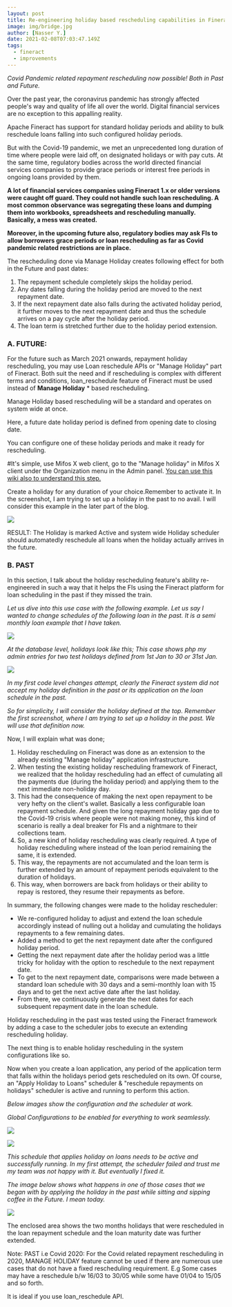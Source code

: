 ```yaml
---
layout: post
title: Re-engineering holiday based rescheduling capabilities in Fineract 1.x, ability to post holidays in the past too
image: img/bridge.jpg
author: [Nasser Y.]
date: 2021-02-08T07:03:47.149Z
tags:
  - fineract
  - improvements
---
```


_Covid Pandemic related repayment rescheduling now possible! Both in Past and Future._

Over the past year, the coronavirus pandemic has strongly affected people&#39;s way and quality of life all over the world. Digital financial services are no exception to this appalling reality.

Apache Fineract has support for standard holiday periods and ability to bulk reschedule loans falling into such configured holiday periods.

But with the Covid-19 pandemic, we met an unprecedented long duration of time where people were laid off, on designated holidays or with pay cuts. At the same time, regulatory bodies across the world directed financial services companies to provide grace periods or interest free periods in ongoing loans provided by them.

**A lot of financial services companies using Fineract 1.x or older versions were caught off guard. They could not handle such loan rescheduling. A most common observance was segregating these loans and dumping them into workbooks, spreadsheets and rescheduling manually. Basically, a mess was created.**

**Moreover, in the upcoming future also, regulatory bodies may ask FIs to allow borrowers grace periods or loan rescheduling as far as Covid pandemic related restrictions are in place.**

The rescheduling done via Manage Holiday creates following effect for both in the Future and past dates:

1. The repayment schedule completely skips the holiday period.
2. Any dates falling during the holiday period are moved to the next repayment date.
3. If the next repayment date also falls during the activated holiday period, it further moves to the next repayment date and thus the schedule arrives on a pay cycle after the holiday period.
4. The loan term is stretched further due to the holiday period extension.

### A. FUTURE:

For the future such as March 2021 onwards, repayment holiday rescheduling, you may use Loan reschedule APIs or &quot;Manage Holiday&quot; part of Fineract. Both suit the need and if rescheduling is complex with different terms and conditions, loan\_reschedule feature of Fineract must be used instead of **Manage Holiday** \* based rescheduling.

Manage Holiday based rescheduling will be a standard and operates on system wide at once.

Here, a future date holiday period is defined from opening date to closing date.

You can configure one of these holiday periods and make it ready for rescheduling.

#It&#39;s simple, use Mifos X web client, go to the &quot;Manage holiday&quot; in Mifos X client under the Organization menu in the Admin panel. [You can use this wiki also to understand this step.](https://mifosforge.jira.com/wiki/spaces/docs/pages/67141730/Manage+Holidays)

Create a holiday for any duration of your choice.Remember to activate it. In the screenshot, I am trying to set up a holiday in the past to no avail. I will consider this example in the later part of the blog.

![](img/holiday-rescheduling/img1.png)

RESULT: The Holiday is marked Active and system wide Holiday scheduler should automatedly reschedule all loans when the holiday actually arrives in the future.

### B. PAST

 In this section, I talk about the holiday rescheduling feature&#39;s ability re-engineered in such a way that it helps the FIs using the Fineract platform for loan scheduling in the past if they missed the train.

_Let us dive into this use case with the following example. Let us say I wanted to change schedules of the following loan in the past. It is a semi monthly loan example that I have taken._

![](img/holiday-rescheduling/img2.png)

_At the database level, holidays look like this; This case shows php my admin entries for two test holidays defined from 1st Jan to 30 or 31st Jan._

![](img/holiday-rescheduling/img3.png)

_In my first code level changes attempt, clearly the Fineract system did not accept my holiday definition in the past or its application on the loan schedule in the past._

_So for simplicity, I will consider the holiday defined at the top. Remember the first screenshot, where I am trying to set up a holiday in the past. We will use that definition now._

Now, I will explain what was done;

1. Holiday rescheduling on Fineract was done as an extension to the already existing &quot;Manage holiday&quot; application infrastructure.
2. When testing the existing holiday rescheduling framework of Fineract, we realized that the holiday rescheduling had an effect of cumulating all the payments due (during the holiday period) and applying them to the next immediate non-holiday day.
3. This had the consequence of making the next open repayment to be very hefty on the client&#39;s wallet. Basically a less configurable loan repayment schedule.
 And given the long repayment holiday gap due to the Covid-19 crisis where people were not making money, this kind of scenario is really a deal breaker for FIs and a nightmare to their collections team.
4. So, a new kind of holiday rescheduling was clearly required. A type of holiday rescheduling where instead of the loan period remaining the same, it is extended.
5. This way, the repayments are not accumulated and the loan term is further extended by an amount of repayment periods equivalent to the duration of holidays.
6. This way, when borrowers are back from holidays or their ability to repay is restored, they resume their repayments as before.

In summary, the following changes were made to the holiday rescheduler:

- We re-configured holiday to adjust and extend the loan schedule accordingly instead of nulling out a holiday and cumulating the holidays repayments to a few remaining dates.
- Added a method to get the next repayment date after the configured holiday period.
- Getting the next repayment date after the holiday period was a little tricky for holiday with the option to reschedule to the next repayment date.
- To get to the next repayment date, comparisons were made between a standard loan schedule with 30 days and a semi-monthly loan with 15 days and to get the next active date after the last holiday.
- From there, we continuously generate the next dates for each subsequent repayment date in the loan schedule.

Holiday rescheduling in the past was tested using the Fineract framework by adding a case to the scheduler jobs to execute an extending rescheduling holiday.

The next thing is to enable holiday rescheduling in the system configurations like so.

Now when you create a loan application, any period of the application term that falls within the holidays period gets rescheduled on its own. Of course, an &quot;Apply Holiday to Loans&quot; scheduler &amp; &quot;reschedule repayments on holidays&quot; scheduler is active and running to perform this action.

_Below images show the configuration and the scheduler at work._

_Global Configurations to be enabled for everything to work seamlessly._

![](img/holiday-rescheduling/img4.png)

![](img/holiday-rescheduling/img5.png)

_This schedule that applies holiday on loans needs to be active and successfully running. In my first attempt, the scheduler failed and trust me my team was not happy with it. But eventually I fixed it._

_The image below shows what happens in one of those cases that we began with by applying the holiday in the past while sitting and sipping coffee in the Future. I mean today._

![](img/holiday-rescheduling/img6.png)

The enclosed area shows the two months holidays that were rescheduled in the loan repayment schedule and the loan maturity date was further extended.

Note: PAST i.e Covid 2020: For the Covid related repayment rescheduling in 2020, MANAGE HOLIDAY feature cannot be used if there are numerous use cases that do not have a fixed rescheduling requirement. E.g Some cases may have a reschedule b/w 16/03 to 30/05 while some have 01/04 to 15/05 and so forth.

It is ideal if you use loan\_reschedule API.
